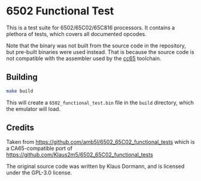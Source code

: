 # 6502 Functional Test

This is a test suite for 6502/65C02/65C816 processors. It contains a plethora of
tests, which covers all documented opcodes.

Note that the binary was not built from the source code in the repository, but
pre-built binaries were used instead. That is because the source code is not
compatible with the assembler used by the [cc65](https://cc65.github.io/cc65/)
toolchain.

## Building

```bash
make build
```

This will create a `6502_functional_test.bin` file in the `build` directory,
which the emulator will load.

## Credits

Taken from 
https://github.com/amb5l/6502_65C02_functional_tests
which is a CA65-compatible port of
https://github.com/Klaus2m5/6502_65C02_functional_tests

The original source code was written by Klaus Dormann, and is licensed under
the GPL-3.0 license.
```
